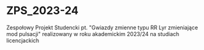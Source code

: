 # ZPS_2023-24
Zespołowy Projekt Studencki pt. "Gwiazdy zmienne typu RR Lyr zmieniające mod pulsacji" realizowany w roku akademickim 2023/24 na studiach licencjackich
